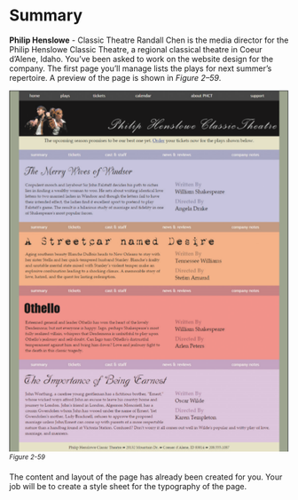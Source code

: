 # Summary

**Philip Henslowe** - Classic Theatre Randall Chen is the media director for the Philip Henslowe Classic Theatre, a regional classical theatre in Coeur d’Alene, Idaho. You’ve been asked to work on the website design for the company. The first page you’ll manage lists the plays for next summer’s repertoire. A preview of the page is shown in _Figure 2–59_.

![A screenshot displays the list of plays at the Philip Henslowe Classic Theater. Six navigation links, home, plays, ticket, calendar, about P H C T, support are present at the top of the page. The list of plays is displayed with a navigation bar along with the content of the plays. ](../assets/U9n3nTLaSatGqoVeH1e0.png)
<sup>_Figure 2-59_</sup>

The content and layout of the page has already been created for you. Your job will be to create a style sheet for the typography of the page.

